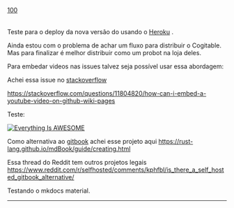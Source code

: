 [100](https://github.com/guilhermeprokisch/ideias/issues/100) 
###### 

Teste para o deploy da nova versão do usando o [Heroku](Heroku) .


Ainda estou com o problema de achar um fluxo para distribuir o Cogitable.  Mas para finalizar é melhor distribuir como um probot na loja deles.


Para embedar videos nas issues talvez seja possível usar essa abordagem:

Achei essa issue no [stackoverflow](stackoverflow)

https://stackoverflow.com/questions/11804820/how-can-i-embed-a-youtube-video-on-github-wiki-pages


Teste:

[![Everything Is AWESOME](Everything-Is-AWESOME)](https://www.youtube.com/watch?v=StTqXEQ2l-Y "Everything Is AWESOME")


Como alternativa ao [gitbook](gitbook) achei esse projeto aqui https://rust-lang.github.io/mdBook/guide/creating.html


Essa thread do Reddit tem outros projetos legais 
https://www.reddit.com/r/selfhosted/comments/kphfbl/is_there_a_self_hosted_gitbook_alternative/


Testando o mkdocs material.

-------------------------------------------------------------------------------

